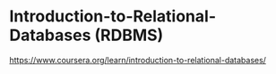 # Introduction-to-Relational-Databases (RDBMS)
https://www.coursera.org/learn/introduction-to-relational-databases/

